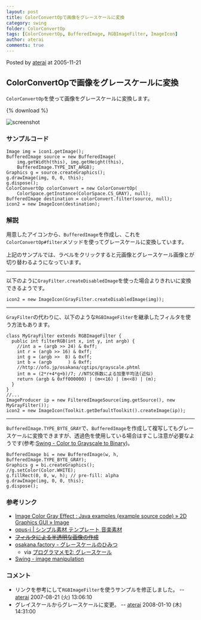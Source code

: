 ```yaml
---
layout: post
title: ColorConvertOpで画像をグレースケールに変換
category: swing
folder: ColorConvertOp
tags: [ColorConvertOp, BufferedImage, RGBImageFilter, ImageIcon]
author: aterai
comments: true
---
```


Posted by [aterai](http://terai.xrea.jp/aterai.html) at 2005-11-21

## ColorConvertOpで画像をグレースケールに変換
`ColorConvertOp`を使って画像をグレースケールに変換します。

{% download %}

![screenshot](https://lh6.googleusercontent.com/_9Z4BYR88imo/TQTJmEhFayI/AAAAAAAAAUo/x4JGGk_f08c/s800/ColorConvertOp.png)

### サンプルコード
<pre class="prettyprint"><code>Image img = icon1.getImage();
BufferedImage source = new BufferedImage(
    img.getWidth(this), img.getHeight(this),
    BufferedImage.TYPE_INT_ARGB);
Graphics g = source.createGraphics();
g.drawImage(img, 0, 0, this);
g.dispose();
ColorConvertOp colorConvert = new ColorConvertOp(
    ColorSpace.getInstance(ColorSpace.CS_GRAY), null);
BufferedImage destination = colorConvert.filter(source, null);
icon2 = new ImageIcon(destination);
</code></pre>

### 解説
用意したアイコンから、`BufferedImage`を作成し、これを`ColorConvertOp#filter`メソッドを使ってグレースケールに変換しています。

上記のサンプルでは、ラベルをクリックすると元画像とグレースケール画像とが切り替わるようになっています。

- - - -
以下のように`GrayFilter.createDisabledImage`を使った場合よりきれいに変換できるようです。

<pre class="prettyprint"><code>icon2 = new ImageIcon(GrayFilter.createDisabledImage(img));
</code></pre>

- - - -
`GrayFilter`の代わりに、以下のような`RGBImageFilter`を継承したフィルタを使う方法もあります。

<pre class="prettyprint"><code>class MyGrayFilter extends RGBImageFilter {
  public int filterRGB(int x, int y, int argb) {
    //int a = (argb &gt;&gt; 24) &amp; 0xff;
    int r = (argb &gt;&gt; 16) &amp; 0xff;
    int g = (argb &gt;&gt;  8) &amp; 0xff;
    int b = (argb      ) &amp; 0xff;
    //http://ofo.jp/osakana/cgtips/grayscale.phtml
    int m = (2*r+4*g+b)/7; //NTSC係数による加重平均法(近似)
    return (argb &amp; 0xff000000) | (m&lt;&lt;16) | (m&lt;&lt;8) | (m);
  }
}
//...
ImageProducer ip = new FilteredImageSource(img.getSource(), new MyGrayFilter());
icon2 = new ImageIcon(Toolkit.getDefaultToolkit().createImage(ip));
</code></pre>

- - - -
`BufferedImage.TYPE_BYTE_GRAY`で、`BufferedImage`を作成して複写してもグレースケールに変換できますが、透過色を使用している場合はすこし注意が必要なようです(参考:[Swing - Color to Grayscale to Binary](https://forums.oracle.com/thread/1373262))。

<pre class="prettyprint"><code>BufferedImage bi = new BufferedImage(w, h, BufferedImage.TYPE_BYTE_GRAY);
Graphics g = bi.createGraphics();
//g.setColor(Color.WHITE);
g.fillRect(0, 0, w, h); // pre-fill: alpha
g.drawImage(img, 0, 0, this);
g.dispose();
</code></pre>

### 参考リンク
- [Image Color Gray Effect : Java examples (example source code) » 2D Graphics GUI » Image](http://www.java2s.com/Code/Java/2D-Graphics-GUI/ImageColorGrayEffect.htm)
- [opus-i | シンプル素材 テンプレート 音楽素材](http://opus-i.biz/)
- ~~[フィルタによる半透明な画像の作成](http://numata.aquasky.jp/programming/java/graphics/FilteringImage.html)~~
- [osakana.factory - グレースケールのひみつ](http://ofo.jp/osakana/cgtips/grayscale.phtml)
    - via [プログラマメモ2: グレースケール](http://programamemo2.blogspot.com/2007/08/blog-post_21.html)
- [Swing - image manipulation](https://forums.oracle.com/thread/1903279)

<!-- dummy comment line for breaking list -->

### コメント
- リンクを参考にして`RGBImageFilter`を使うサンプルを修正しました。 -- [aterai](http://terai.xrea.jp/aterai.html) 2007-08-21 (火) 13:06:10
- グレイスケールからグレースケールに変更。 -- [aterai](http://terai.xrea.jp/aterai.html) 2008-01-10 (木) 14:31:00

<!-- dummy comment line for breaking list -->

